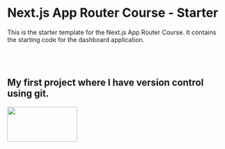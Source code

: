# Next.js App Router Course - Starter

This is the starter template for the Next.js App Router Course. It contains the starting code for the dashboard application.

<br>
<br>

## My first project where I have version control using git. 
<img src="https://github.com/oguzhaangumuss/nextjs-dashboard/assets/95320060/46aeee10-7c77-4a2a-929c-e9c3de504ee9" width="160" height="80">


